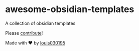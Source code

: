 # awesome-obsidian-templates

A collection of obsidian templates

Please [contribute](https://docs.github.com/en/pull-requests/collaborating-with-pull-requests/proposing-changes-to-your-work-with-pull-requests/creating-a-pull-request)!





Made with ❤️ by [louis030195](https://brain.louis030195.com)


